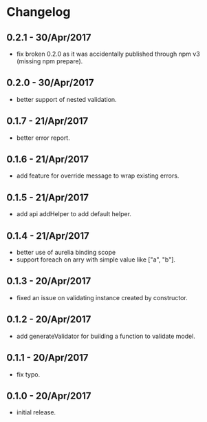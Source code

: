 # Changelog

## 0.2.1 - 30/Apr/2017

  * fix broken 0.2.0 as it was accidentally published through npm v3 (missing npm prepare).

## 0.2.0 - 30/Apr/2017

  * better support of nested validation.

## 0.1.7 - 21/Apr/2017

  * better error report.

## 0.1.6 - 21/Apr/2017

  * add feature for override message to wrap existing errors.

## 0.1.5 - 21/Apr/2017

  * add api addHelper to add default helper.

## 0.1.4 - 21/Apr/2017

  * better use of aurelia binding scope
  * support foreach on arry with simple value like ["a", "b"].

## 0.1.3 - 20/Apr/2017

  * fixed an issue on validating instance created by constructor.

## 0.1.2 - 20/Apr/2017

  * add generateValidator for building a function to validate model.

## 0.1.1 - 20/Apr/2017

  * fix typo.

## 0.1.0 - 20/Apr/2017

  * initial release.
